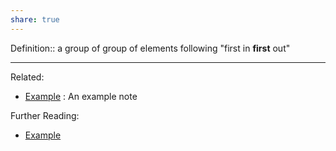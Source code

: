 ```yaml
---
share: true
---
```



Definition:: a group of group of elements following "first in **first** out"

---
Related:
- [Example](../Meta/Example.md) : An example note

Further Reading:
- [Example](../Meta/Example.md)
